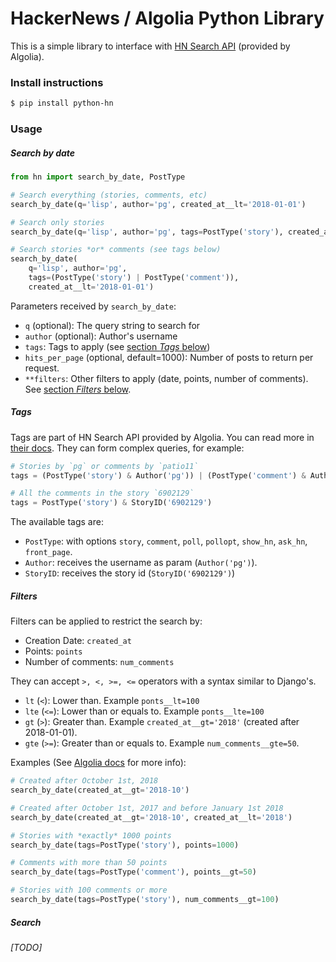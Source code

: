 # HackerNews / Algolia Python Library

This is a simple library to interface with [HN Search API](https://hn.algolia.com/api) (provided by Algolia).

### Install instructions

```bash
$ pip install python-hn
```

### Usage

##### Search by date

```python
from hn import search_by_date, PostType

# Search everything (stories, comments, etc)
search_by_date(q='lisp', author='pg', created_at__lt='2018-01-01')

# Search only stories
search_by_date(q='lisp', author='pg', tags=PostType('story'), created_at__lt='2018-01-01')

# Search stories *or* comments (see tags below)
search_by_date(
    q='lisp', author='pg',
    tags=(PostType('story') | PostType('comment')),
    created_at__lt='2018-01-01')
```

Parameters received by `search_by_date`:
* `q` (optional): The query string to search for
* `author` (optional): Author's username
* `tags`: Tags to apply (see [section _Tags_ below](#tags))
* `hits_per_page` (optional, default=1000): Number of posts to return per request.
* `**filters`: Other filters to apply (date, points, number of comments). See [section _Filters_ below](#filters).

##### Tags

Tags are part of HN Search API provided by Algolia. You can read more in [their docs](https://hn.algolia.com/api). They can form complex queries, for example:

```python
# Stories by `pg` or comments by `patio11`
tags = (PostType('story') & Author('pg')) | (PostType('comment') & Author('patio11'))

# All the comments in the story `6902129`
tags = PostType('story') & StoryID('6902129')
```

The available tags are:
* `PostType`: with options `story`, `comment`, `poll`, `pollopt`, `show_hn`, `ask_hn`, `front_page`.
* `Author`: receives the username as param (`Author('pg')`).
* `StoryID`: receives the story id (`StoryID('6902129')`)


##### Filters

Filters can be applied to restrict the search by:

* Creation Date: `created_at`
* Points: `points`
* Number of comments: `num_comments`

They can accept `>, <, >=, <=` operators with a syntax similar to Django's.
* `lt` (`<`): Lower than. Example `ponts__lt=100`
* `lte` (`<=`): Lower than or equals to. Example `ponts__lte=100`
* `gt` (`>`): Greater than. Example `created_at__gt='2018'` (created after 2018-01-01).
* `gte` (`>=`): Greater than or equals to. Example `num_comments__gte=50`.

Examples (See [Algolia docs](https://hn.algolia.com/api) for more info):

```python
# Created after October 1st, 2018
search_by_date(created_at__gt='2018-10')

# Created after October 1st, 2017 and before January 1st 2018
search_by_date(created_at__gt='2018-10', created_at__lt='2018')

# Stories with *exactly* 1000 points
search_by_date(tags=PostType('story'), points=1000)

# Comments with more than 50 points
search_by_date(tags=PostType('comment'), points__gt=50)

# Stories with 100 comments or more
search_by_date(tags=PostType('story'), num_comments__gt=100)
```

##### Search

_[TODO]_
